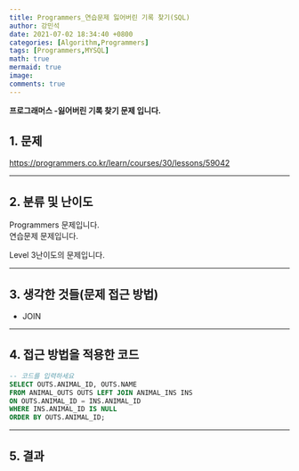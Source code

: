 ```yaml
---
title: Programmers_연습문제 잃어버린 기록 찾기(SQL)
author: 강민석
date: 2021-07-02 18:34:40 +0800
categories: [Algorithm,Programmers]
tags: [Programmers,MYSQL]
math: true
mermaid: true
image: 
comments: true
---
```


**프로그래머스 -잃어버린 기록 찾기 문제 입니다.**

## 1. 문제
<https://programmers.co.kr/learn/courses/30/lessons/59042>






-----  

## 2. 분류 및 난이도

Programmers 문제입니다.  
연습문제 문제입니다.

Level 3난이도의 문제입니다.   

-----  

## 3. 생각한 것들(문제 접근 방법)

- JOIN

-----  

## 4. 접근 방법을 적용한 코드

```sql
-- 코드를 입력하세요
SELECT OUTS.ANIMAL_ID, OUTS.NAME 
FROM ANIMAL_OUTS OUTS LEFT JOIN ANIMAL_INS INS
ON OUTS.ANIMAL_ID = INS.ANIMAL_ID
WHERE INS.ANIMAL_ID IS NULL
ORDER BY OUTS.ANIMAL_ID;
```


-----



## 5. 결과















 
